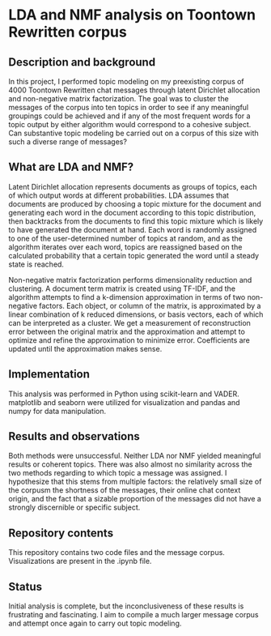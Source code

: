 # LDA and NMF analysis on Toontown Rewritten corpus

## Description and background
In this project, I performed topic modeling on my preexisting corpus of 4000 Toontown Rewritten chat messages through latent Dirichlet allocation and non-negative matrix factorization. The goal was to cluster the messages of the corpus into ten topics in order to see if any meaningful groupings could be achieved and if any of the most frequent words for a topic output by either algorithm would correspond to a cohesive subject. Can substantive topic modeling be carried out on a corpus of this size with such a diverse range of messages?

## What are LDA and NMF?
Latent Dirichlet allocation represents documents as groups of topics, each of which output words at different probabilities. LDA assumes that documents are produced by choosing a topic mixture for the document and generating each word in the document according to this topic distribution, then backtracks from the documents to find this topic mixture which is likely to have generated the document at hand. Each word is randomly assigned to one of the user-determined number of topics at random, and as the algorithm iterates over each word, topics are reassigned based on the calculated probability that a certain topic generated the word until a steady state is reached. 

Non-negative matrix factorization performs dimensionality reduction and clustering. A document term matrix is created using TF-IDF, and the algorithm attempts to find a k-dimension approximation in terms of two non-negative factors. Each object, or column of the matrix, is approximated by a linear combination of k reduced dimensions, or basis vectors, each of which can be interpreted as a cluster. We get a measurement of reconstruction error between the original matrix and the approximation and attempt to optimize and refine the approximation to minimize error. Coefficients are updated until the approximation makes sense. 

## Implementation
This analysis was performed in Python using scikit-learn and VADER. matplotlib and seaborn were utilized for visualization and pandas and numpy for data manipulation.

## Results and observations
Both methods were unsuccessful. Neither LDA nor NMF yielded meaningful results or coherent topics. There was also almost no similarity across the two methods regarding to which topic a message was assigned. I hypothesize that this stems from multiple factors: the relatively small size of the corpusm the shortness of the messages, their online chat context origin, and the fact that a sizable proportion of the messages did not have a strongly discernible or specific subject.

## Repository contents
This repository contains two code files and the message corpus. Visualizations are present in the .ipynb file. 

## Status
Initial analysis is complete, but the inconclusiveness of these results is frustrating and fascinating. I aim to compile a much larger message corpus and attempt once again to carry out topic modeling. 
